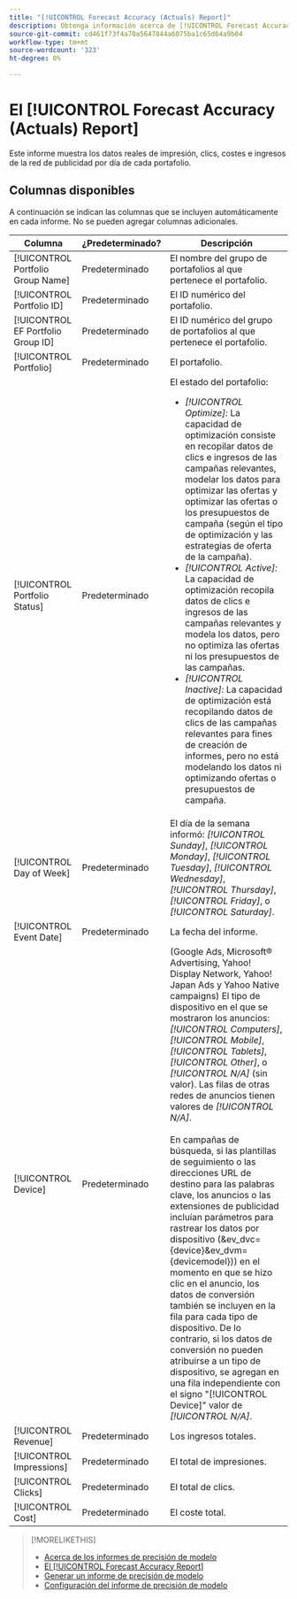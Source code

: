 ```yaml
---
title: "[!UICONTROL Forecast Accuracy (Actuals) Report]"
description: Obtenga información acerca de [!UICONTROL Forecast Accuracy (Actuals) Report], incluidas las columnas de datos.
source-git-commit: cd461f73f4a70a5647844a6075ba1c65d64a9b04
workflow-type: tm+mt
source-wordcount: '323'
ht-degree: 0%

---
```


# El [!UICONTROL Forecast Accuracy (Actuals) Report]

Este informe muestra los datos reales de impresión, clics, costes e ingresos de la red de publicidad por día de cada portafolio.

## Columnas disponibles

A continuación se indican las columnas que se incluyen automáticamente en cada informe. No se pueden agregar columnas adicionales.

| Columna | ¿Predeterminado? | Descripción |
|----|----|----|
| [!UICONTROL Portfolio Group Name] | Predeterminado | El nombre del grupo de portafolios al que pertenece el portafolio. |
| [!UICONTROL Portfolio ID] | Predeterminado | El ID numérico del portafolio. |
| [!UICONTROL EF Portfolio Group ID] | Predeterminado | El ID numérico del grupo de portafolios al que pertenece el portafolio. |
| [!UICONTROL Portfolio] | Predeterminado | El portafolio. |
| [!UICONTROL Portfolio Status] | Predeterminado | El estado del portafolio:<ul><li><i>[!UICONTROL Optimize]:</i> La capacidad de optimización consiste en recopilar datos de clics e ingresos de las campañas relevantes, modelar los datos para optimizar las ofertas y optimizar las ofertas o los presupuestos de campaña (según el tipo de optimización y las estrategias de oferta de la campaña).</li><li><i>[!UICONTROL Active]:</i> La capacidad de optimización recopila datos de clics e ingresos de las campañas relevantes y modela los datos, pero no optimiza las ofertas ni los presupuestos de las campañas.</li><li><i>[!UICONTROL Inactive]:</i> La capacidad de optimización está recopilando datos de clics de las campañas relevantes para fines de creación de informes, pero no está modelando los datos ni optimizando ofertas o presupuestos de campaña. |
| [!UICONTROL Day of Week] | Predeterminado | El día de la semana informó: <i>[!UICONTROL Sunday]</i>, <i>[!UICONTROL Monday]</i>, <i>[!UICONTROL Tuesday]</i>, <i>[!UICONTROL Wednesday]</i>, <i>[!UICONTROL Thursday]</i>, <i>[!UICONTROL Friday]</i>, o <i>[!UICONTROL Saturday]</i>. |
| [!UICONTROL Event Date] | Predeterminado | La fecha del informe. |
| [!UICONTROL Device] | Predeterminado | (Google Ads, Microsoft® Advertising, Yahoo! Display Network, Yahoo! Japan Ads y Yahoo Native campaigns) El tipo de dispositivo en el que se mostraron los anuncios: <i>[!UICONTROL Computers]</i>, <i>[!UICONTROL Mobile]</i>, <i>[!UICONTROL Tablets]</i>, <i>[!UICONTROL Other]</i>, o <i>[!UICONTROL N/A]</i> (sin valor). Las filas de otras redes de anuncios tienen valores de <i>[!UICONTROL N/A]</i>.<br><br>En campañas de búsqueda, si las plantillas de seguimiento o las direcciones URL de destino para las palabras clave, los anuncios o las extensiones de publicidad incluían parámetros para rastrear los datos por dispositivo (&amp;ev_dvc={device}&amp;ev_dvm={devicemodel})</code>) en el momento en que se hizo clic en el anuncio, los datos de conversión también se incluyen en la fila para cada tipo de dispositivo. De lo contrario, si los datos de conversión no pueden atribuirse a un tipo de dispositivo, se agregan en una fila independiente con el signo &quot;[!UICONTROL Device]&quot; valor de <i>[!UICONTROL N/A]</i>. |
| [!UICONTROL Revenue] | Predeterminado | Los ingresos totales. |
| [!UICONTROL Impressions] | Predeterminado | El total de impresiones. |
| [!UICONTROL Clicks] | Predeterminado | El total de clics. |
| [!UICONTROL Cost] | Predeterminado | El coste total. |

<table style="table-layout:auto">

>[!MORELIKETHIS]
>
>* [Acerca de los informes de precisión de modelo](/help/search-social-commerce/reports/management/model-accuracy/model-accuracy-report-about.md)
>* [El [!UICONTROL Forecast Accuracy Report]](forecast-accuracy-report.md)
>* [Generar un informe de precisión de modelo](model-accuracy-report-generate.md)
>* [Configuración del informe de precisión de modelo](/help/search-social-commerce/reports/management/model-accuracy/model-accuracy-report-settings.md)

